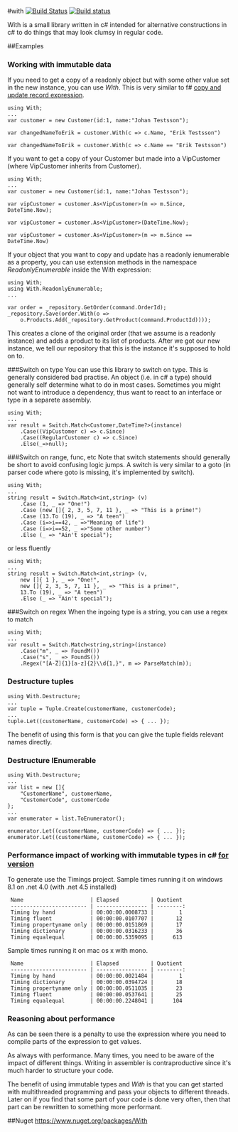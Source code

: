 #with [![Build Status](https://travis-ci.org/wallymathieu/with.png?branch=master)](https://travis-ci.org/wallymathieu/with) [![Build status](https://ci.appveyor.com/api/projects/status/d9g3sthe02ikx319?svg=true)](https://ci.appveyor.com/project/wallymathieu/with)

With is a small library written in c# intended for alternative constructions in c# to do things that may look clumsy in regular code.

##Examples

### Working with immutable data

If you need to get a copy of a readonly object but with some other value set in the new instance, you can use _With_. This is very similar to f# [copy and update record expression](https://msdn.microsoft.com/en-us/library/dd233184.aspx).

	using With;
	...
	var customer = new Customer(id:1, name:"Johan Testsson");

	var changedNameToErik = customer.With(c => c.Name, "Erik Testsson")

	var changedNameToErik = customer.With(c => c.Name == "Erik Testsson")


If you want to get a copy of your Customer but made into a VipCustomer (where VipCustomer inherits from Customer).

	using With;
	...
	var customer = new Customer(id:1, name:"Johan Testsson");

	var vipCustomer = customer.As<VipCustomer>(m => m.Since, DateTime.Now);

	var vipCustomer = customer.As<VipCustomer>(DateTime.Now);

	var vipCustomer = customer.As<VipCustomer>(m => m.Since == DateTime.Now)

If your object that you want to copy and update has a readonly ienumerable as a property, you can use extension methods in the namespace _ReadonlyEnumerable_ inside the With expression:

	using With;
	using With.ReadonlyEnumerable;
	...

	var order = _repository.GetOrder(command.OrderId);
	_repository.Save(order.With(o =>
	    o.Products.Add(_repository.GetProduct(command.ProductId))));

This creates a clone of the original order (that we assume is a readonly instance) and adds a product to its list of products. After we got our new instance, we tell our repository that this is the instance it's supposed to hold on to.

###Switch on type
You can use this library to switch on type. This is generally considered bad practise. An object (i.e. in c# a type) should generally self determine what to do in most cases. Sometimes you might not want to introduce a dependency, thus want to react to an interface or type in a separete assembly.

	using With;
	...
	var result = Switch.Match<Customer,DateTime?>(instance)
	    .Case((VipCustomer c) => c.Since)
	    .Case((RegularCustomer c) => c.Since)
	    .Else(_=>null);

###Switch on range, func, etc
Note that switch statements should generally be short to avoid confusing logic jumps. A switch is very similar to a goto (in parser code where goto is missing, it's implemented by switch).

	using With;
	...
	string result = Switch.Match<int,string> (v)
	    .Case (1, _ => "One!")
	    .Case (new []{ 2, 3, 5, 7, 11 }, _ => "This is a prime!")
	    .Case (13.To (19), _ => "A teen")
	    .Case (i=>i==42, _ =>"Meaning of life")
	    .Case (i=>i==52, _ =>"Some other number")
	    .Else (_ => "Ain't special");

or less fluently

	using With;
	...
	string result = Switch.Match<int,string> (v,
	    new []{ 1 }, _ => "One!",
	    new []{ 2, 3, 5, 7, 11 }, _ => "This is a prime!",
	    13.To (19), _ => "A teen")
	    .Else (_ => "Ain't special");


###Switch on regex
When the ingoing type is a string, you can use a regex to match

	using With;
	...
	var result = Switch.Match<string,string>(instance)
	    .Case("m", _ => FoundM())
	    .Case("s", _ => FoundS())
	    .Regex("[A-Z]{1}[a-z]{2}\\d{1,}", m => ParseMatch(m));

### Destructure tuples

	using With.Destructure;
	...
	var tuple = Tuple.Create(customerName, customerCode);
	...
	tuple.Let((customerName, customerCode) => { ... });

The benefit of using this form is that you can give the tuple fields relevant names directly.

### Destructure IEnumerable

	using With.Destructure;
	...
	var list = new []{ 
		"CustomerName", customerName, 
		"CustomerCode", customerCode 
	};
	...
	var enumerator = list.ToEnumerator();

	enumerator.Let((customerName, customerCode) => { ... });
	enumerator.Let((customerName, customerCode) => { ... });


### Performance impact of working with immutable types in c# [for version](https://github.com/wallymathieu/with/commit/c0a778017e77d8e6b36c148f675f467ee4c87b93)
To generate use the Timings project.
Sample times running it on windows 8.1 on .net 4.0 (with .net 4.5 installed)

     Name                     | Elapsed          | Quotient
     ------------------------ | ---------------- | --------:
     Timing by hand           | 00:00:00.0008733 |        1
     Timing fluent            | 00:00:00.0107707 |       12
     Timing propertyname only | 00:00:00.0151869 |       17
     Timing dictionary        | 00:00:00.0316233 |       36
     Timing equalequal        | 00:00:00.5359095 |      613

Sample times running it on mac os x with mono.

     Name                     | Elapsed          | Quotient
     ------------------------ | ---------------- | --------:
     Timing by hand           | 00:00:00.0021484 |        1
     Timing dictionary        | 00:00:00.0394724 |       18
     Timing propertyname only | 00:00:00.0511035 |       23
     Timing fluent            | 00:00:00.0537641 |       25
     Timing equalequal        | 00:00:00.2248041 |      104

### Reasoning about performance
As can be seen there is a penalty to use the expression where you need to compile parts of the expression to get values.

As always with performance. Many times, you need to be aware of the impact of different things. Writing in assembler is contraproductive since it's much harder to structure your code.

The benefit of using immutable types and _With_ is that you can get started with multithreaded programming and pass your objects to different threads. Later on if you find that some part of your code is done very often, then that part can be rewritten to something more performant.

##Nuget
<https://www.nuget.org/packages/With>
